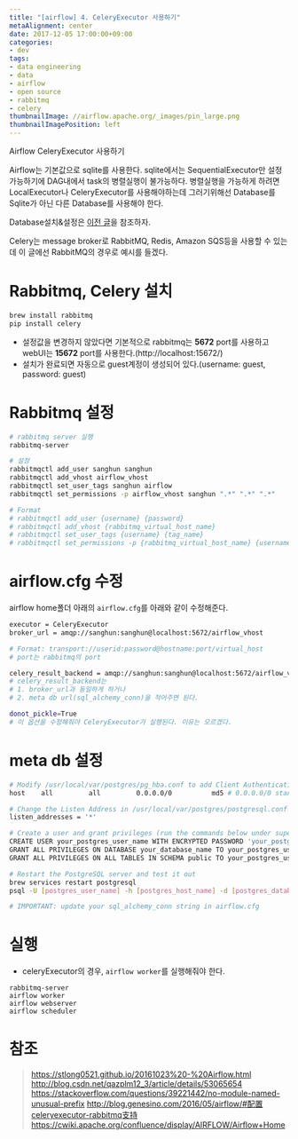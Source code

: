 ```yaml
---
title: "[airflow] 4. CeleryExecutor 사용하기"
metaAlignment: center
date: 2017-12-05 17:00:00+09:00
categories:
- dev
tags:
- data engineering
- data
- airflow
- open source
- rabbitmq
- celery
thumbnailImage: //airflow.apache.org/_images/pin_large.png
thumbnailImagePosition: left
---
```


Airflow CeleryExecutor 사용하기

<!--more-->

<!--toc-->

Airflow는 기본값으로 sqlite를 사용한다. sqlite에서는 SequentialExecutor만 설정가능하기에 DAG내에서 task의 병렬실행이 불가능하다. 병렬실행을 가능하게 하려면 LocalExecutor나 CeleryExecutor를 사용해야하는데 그러기위해선 Database를 Sqlite가 아닌 다른 Database를 사용해야 한다. 

Database설치&설정은 [이전 글](sanghkaang.github.io/2017/12/airflow-3.-localexecutor-%EC%82%AC%EC%9A%A9%ED%95%98%EA%B8%B0/)을 참조하자.

Celery는 message broker로 RabbitMQ, Redis, Amazon SQS등을 사용할 수 있는데 이 글에선 RabbitMQ의 경우로 예시를 들겠다.

# Rabbitmq, Celery 설치

```sh
brew install rabbitmq
pip install celery
```

- 설정값을 변경하지 않았다면 기본적으로 rabbitmq는 **5672** port를 사용하고 webUI는 **15672** port를 사용한다.(http://localhost:15672/)
- 설치가 완료되면 자동으로 guest계정이 생성되어 있다.(username: guest, password: guest)

# Rabbitmq 설정

```sh
# rabbitmq server 실행
rabbitmq-server 
```

```sh
# 설정
rabbitmqctl add_user sanghun sanghun
rabbitmqctl add_vhost airflow_vhost
rabbitmqctl set_user_tags sanghun airflow
rabbitmqctl set_permissions -p airflow_vhost sanghun ".*" ".*" ".*"

# Format
# rabbitmqctl add_user {username} {password}
# rabbitmqctl add_vhost {rabbitmq_virtual_host_name}
# rabbitmqctl set_user_tags {username} {tag_name}
# rabbitmqctl set_permissions -p {rabbitmq_virtual_host_name} {username} ".*" ".*" ".*"
```

# airflow.cfg 수정

airflow home폴더 아래의 `airflow.cfg`를 아래와 같이 수정해준다.

```sh
executor = CeleryExecutor
broker_url = amqp://sanghun:sanghun@localhost:5672/airflow_vhost

# Format: transport://userid:password@hostname:port/virtual_host
# port는 rabbitmq의 port

celery_result_backend = amqp://sanghun:sanghun@localhost:5672/airflow_vhost
# celery_result_backend는 
# 1. broker_url과 동일하게 하거나 
# 2. meta db url(sql_alchemy_conn)을 적어주면 된다.

donot_pickle=True
# 이 옵션을 수정해줘야 CeleryExecutor가 실행된다. 이유는 모르겠다. 
```

# meta db 설정

```sh
# Modify /usr/local/var/postgres/pg_hba.conf to add Client Authentication Record
host    all         all         0.0.0.0/0          md5 # 0.0.0.0/0 stands for all ips; use CIDR address to restrict access; md5 for pwd authentication

# Change the Listen Address in /usr/local/var/postgres/postgresql.conf
listen_addresses = '*'

# Create a user and grant privileges (run the commands below under superuser of postgres)
CREATE USER your_postgres_user_name WITH ENCRYPTED PASSWORD 'your_postgres_pwd';
GRANT ALL PRIVILEGES ON DATABASE your_database_name TO your_postgres_user_name;
GRANT ALL PRIVILEGES ON ALL TABLES IN SCHEMA public TO your_postgres_user_name;

# Restart the PostgreSQL server and test it out
brew services restart postgresql
psql -U [postgres_user_name] -h [postgres_host_name] -d [postgres_database_name]

# IMPORTANT: update your sql_alchemy_conn string in airflow.cfg
```

# 실행

- celeryExecutor의 경우, `airflow worker`를 실행해줘야 한다.

```
rabbitmq-server
airflow worker
airflow webserver
airflow scheduler
```


# 참조

> https://stlong0521.github.io/20161023%20-%20Airflow.html
> http://blog.csdn.net/qazplm12_3/article/details/53065654
> https://stackoverflow.com/questions/39221442/no-module-named-unusual-prefix
> http://blog.genesino.com/2016/05/airflow/#配置celeryexecutor-rabbitmq支持
> https://cwiki.apache.org/confluence/display/AIRFLOW/Airflow+Home